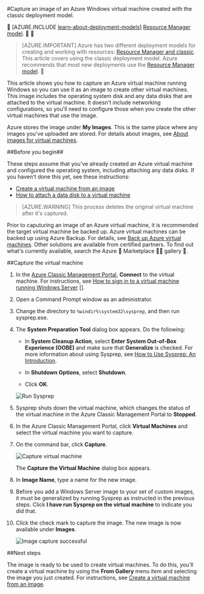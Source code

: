 <properties
	pageTitle="Capture an image of an Azure Windows VM | Azure"
	description="Capture an image of an Azure Windows virtual machine created with the classic deployment model."
	services="virtual-machines-windows"
	documentationCenter=""
	authors="cynthn"
	manager="timlt"
	editor="tysonn"
	tags="azure-service-management"/>

<tags
	ms.service="virtual-machines-windows"
	ms.date="06/16/2016"
	wacn.date=""/>

#Capture an image of an Azure Windows virtual machine created with the classic deployment model.


[AZURE.INCLUDE [learn-about-deployment-models](../includes/learn-about-deployment-models-classic-include.md)] [Resource Manager model](/documentation/articles/virtual-machines-windows-capture-image/).


> [AZURE.IMPORTANT] Azure has two different deployment models for creating and working with resources:  [Resource Manager and classic](/documentation/articles/resource-manager-deployment-model/).  This article covers using the classic deployment model. Azure recommends that most new deployments use the [Resource Manager model](/documentation/articles/virtual-machines-windows-capture-image/).



This article shows you how to capture an Azure virtual machine running Windows so you can use it as an image to create other virtual machines. This image includes the operating system disk and any data disks that are attached to the virtual machine. It doesn't include networking configurations, so you'll need to configure those when you create the other virtual machines that use the image.

Azure stores the image under **My Images**. This is the same place where any images you've uploaded are stored. For details about images, see [About images for virtual machines](/documentation/articles/virtual-machines-linux-classic-about-images/).

##Before you begin##

These steps assume that you've already created an Azure virtual machine and configured the operating system, including attaching any data disks. If you haven't done this yet, see these instructions:

- [Create a virtual machine from an image](/documentation/articles/virtual-machines-windows-classic-createportal/)
- [How to attach a data disk to a virtual machine](/documentation/articles/virtual-machines-windows-classic-attach-disk/)

> [AZURE.WARNING] This process deletes the original virtual machine after it's captured. 

Prior to caputuring an image of an Azure virtual machine, it is recommended the target virtual machine be backed up. Azure virtual machines can be backed up using Azure Backup. For details, see [Back up Azure virtual machines](/documentation/articles/backup-azure-vms/). Other solutions are available from certified partners. To find out what's currently available, search the Azure  Marketplace  gallery .


##Capture the virtual machine

1. In the [Azure Classic Management Portal](http://manage.windowsazure.cn), **Connect** to the virtual machine. For instructions, see [How to sign in to a virtual machine running Windows Server] [].

2.	Open a Command Prompt window as an administrator.

3.	Change the directory to `%windir%\system32\sysprep`, and then run sysprep.exe.

4. 	The **System Preparation Tool** dialog box appears. Do the following:

	- In **System Cleanup Action**, select **Enter System Out-of-Box Experience (OOBE)** and make sure that **Generalize** is checked. For more information about using Sysprep, see [How to Use Sysprep: An Introduction][].

	- In **Shutdown Options**, select **Shutdown**.

	- Click **OK**.

	![Run Sysprep](./media/virtual-machines-windows-classic-capture-image/SysprepGeneral.png)

7.	Sysprep shuts down the virtual machine, which changes the status of the virtual machine in the Azure Classic Management Portal to **Stopped**.

8.	In the Azure Classic Management Portal, click **Virtual Machines** and select the virtual machine you want to capture.

9.	On the command bar, click **Capture**.

	![Capture virtual machine](./media/virtual-machines-windows-classic-capture-image/CaptureVM.png)

	The **Capture the Virtual Machine** dialog box appears.

10.	In **Image Name**, type a name for the new image.

11.	Before you add a Windows Server image to your set of custom images, it must be generalized by running Sysprep as instructed in the previous steps. Click **I have run Sysprep on the virtual machine** to indicate you did that.

12.	Click the check mark to capture the image. The new image is now available under **Images**.

 	![Image capture successful](./media/virtual-machines-windows-classic-capture-image/VMCapturedImageAvailable.png)

##Next steps

The image is ready to be used to create virtual machines. To do this, you'll create a virtual machine by using the **From Gallery** menu item and selecting the image you just created. For instructions, see [Create a virtual machine from an image](/documentation/articles/virtual-machines-windows-classic-createportal/).



[How to sign in to a virtual machine running Windows Server]: /documentation/articles/virtual-machines-windows-classic-connect-logon/
[How to Use Sysprep: An Introduction]: http://technet.microsoft.com/zh-cn/library/bb457073.aspx
[Run Sysprep.exe]: ./media/virtual-machines-capture-image-windows-server/SysprepCommand.png
[Enter Sysprep.exe options]: ./media/virtual-machines-windows-classic-capture-image/SysprepGeneral.png
[The virtual machine is stopped]: ./media/virtual-machines-capture-image-windows-server/SysprepStopped.png
[Capture an image of the virtual machine]: ./media/virtual-machines-windows-classic-capture-image/CaptureVM.png
[Enter the image name]: ./media/virtual-machines-capture-image-windows-server/Capture.png
[Image capture successful]: ./media/virtual-machines-capture-image-windows-server/CaptureSuccess.png
[Use the captured image]: ./media/virtual-machines-capture-image-windows-server/MyImagesWindows.png

